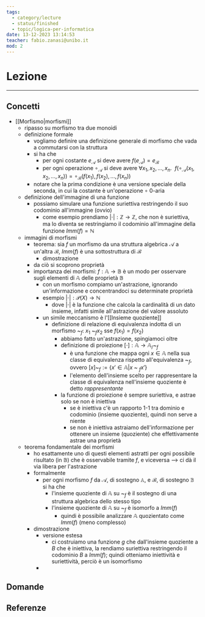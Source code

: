 ```yaml
---
tags:
  - category/lecture
  - status/finished
  - topic/logica-per-informatica
date: 13-12-2023 13:14:53
teacher: fabio.zanasi@unibo.it
mod: 2
---
```

# Lezione
---
## Concetti
- [[Morfismo|morfismi]]
	- ripasso su morfismo tra due monoidi
	- definizione formale
		- vogliamo definire una definizione generale di morfismo che vada a commutarsi con la struttura
		- si ha che
			- per ogni costante $e_\mathcal{A}$ si deve avere $f(e_\mathcal{A}) = e_\mathcal{B}$
			- per ogni operazione $\circ_\mathcal{A}$ si deve avere $\forall x_{1}, x_{2}, ..., x_{n}. \ \ f(\circ_\mathcal{A}(x_{1}, x_{2}, ..., x_{n})) = \circ_\mathcal{B}(f(x_{1}), f(x_{2}), ..., f(x_{n}))$
		- notare che la prima condizione è una versione speciale della seconda, in cui la costante è un'operazione $\circ$ 0-aria
	- definizione dell'immagine di una funzione
		- possiamo simulare una funzione suriettiva restringendo il suo codominio all'immagine (ovvio)
			- come esempio prendiamo $| \cdot |: \mathbb{Z} \to \mathbb{Z}$, che non è suriettiva, ma lo diventa se restringiamo il codominio all'immagine della funzione $Imm(f) = \mathbb{N}$
	- immagini di morfismi
		- teorema: sia $f$ un morfismo da una struttura algebrica $\mathcal{A}$ a un'altra $\mathcal{B}$, $Imm(f)$ è una sottostruttura di $\mathcal{B}$
			- dimostrazione
		- da ciò si scoprono proprietà
		- importanza dei morfismi: $f: \mathbb{A} \to \mathbb{B}$ è un modo per osservare sugli elementi di $\mathbb{A}$ delle proprietà $\mathbb{B}$
			- con un morfismo compiamo un'astrazione, ignorando un'informazione e concentrandoci su determinate proprietà
			- esempio $| \cdot |: \mathcal{P}(X) \to \mathbb{N}$
				- dove $|\cdot|$ è la funzione che calcola la cardinalità di un dato insieme, infatti simile all'astrazione del valore assoluto
			- un simile meccanismo è l'[[Insieme quoziente]]
				- definizione di relazione di equivalenza indotta di un morfismo ~$_{f}$: $x_{1}$ ~$_{f} x_{2}$ sse $f(x_{1}) = f(x_{2})$
					- abbiamo fatto un'astrazione, spingiamoci oltre
					- definizione di proiezione $[\cdot]: \mathbb{A} \to \mathbb{A}_/$~$_{f}$
						- è una funzione che mappa ogni $x \in \mathbb{A}$ nella sua classe di equivalenza rispetto all'equivalenza ~$_{f}$, ovvero $[x]$~$_{f} := \{x' \in \mathbb{A} | x$ ~ $_{f} x'\}$
						- l'elemento dell'insieme scelto per rappresentare la classe di equivalenza nell'insieme quoziente è detto _rappresentante_
					- la funzione di proiezione è sempre suriettiva, e astrae solo se non è iniettiva
						- se è iniettiva c'è un rapporto 1-1 tra dominio e codominio (insieme quoziente), quindi non serve a niente
						- se non è iniettiva astraiamo dell'informazione per ottenere un insieme (quoziente) che effettivamente astrae una proprietà
	- teorema fondamentale dei morfismi
		- ho esattamente uno di questi elementi astratti per ogni possibile risultato (in $\mathbb{B}$) che è osservabile tramite $f$, e viceversa --> ci dà il via libera per l'astrazione
		- formalmente
			- per ogni morfismo $f$ da $\mathcal{A}$, di sostegno $\mathbb{A}$, e $\mathcal{B}$, di sostegno $\mathbb{B}$ si ha che
				- l'insieme quoziente di $\mathbb{A}$ su ~$_{f}$ è il sostegno di una struttura algebrica dello stesso tipo
				- l'insieme quoziente di $\mathbb{A}$ su ~$_{f}$ è isomorfo a $Imm(f)$
					- quindi è possibile analizzare $\mathbb{A}$ quozientato come $Imm(f)$ (meno complesso)
		- dimostrazione
			- versione estesa
				- ci costruiamo una funzione $g$ che dall'insieme quoziente a $B$ che è iniettiva, la rendiamo suriettiva restringendo il codominio $B$ a $Imm(f)$; quindi otteniamo iniettività e suriettività, perciò è un isomorfismo
			- 

## Domande

## Referenze
